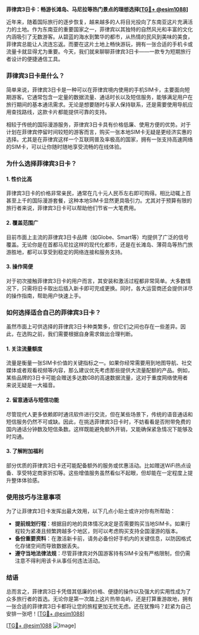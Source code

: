 **菲律宾3日卡：畅游长滩岛、马尼拉等热门景点的理想选择[[TG💪+ @esim1088](https://t.me/s/esim1088)]**

近年来，随着国际旅行的逐步恢复，越来越多的人将目光投向了东南亚这片充满活力的土地。作为东南亚的重要国家之一，菲律宾以其独特的自然风光和丰富的文化内涵吸引了无数游客。从碧蓝的海水到繁华的都市，从热情的民风到美味的美食，菲律宾总能让人流连忘返。而要在这片土地上畅快游玩，拥有一张合适的手机卡或流量卡就显得尤为重要。今天，我们就来聊聊菲律宾3日卡——一款专为短期旅行者设计的便捷通信工具。

### 菲律宾3日卡是什么？

简单来说，菲律宾3日卡是一种可以在菲律宾境内使用的手机SIM卡，主要面向短期游客。它通常包含一定量的数据流量、通话时长以及短信服务，能够满足用户在旅行期间的基本通讯需求。无论是想要随时与家人保持联系，还是需要使用导航应用查找路线，这款卡片都能提供可靠的支持。

相较于传统的国际漫游服务，菲律宾3日卡具有价格低廉、使用方便的优势。对于计划在菲律宾停留时间较短的游客而言，购买一张本地SIM卡无疑是更经济实惠的选择。尤其是在菲律宾这样一个互联网普及率极高的国家，拥有一张支持高速网络的SIM卡，可以让你随时随地享受流畅的在线体验。

### 为什么选择菲律宾3日卡？

#### 1. **性价比高**
菲律宾3日卡的价格非常亲民，通常在几十元人民币左右即可购得。相比动辄上百甚至上千的国际漫游套餐，这种本地SIM卡显然更具吸引力。尤其对于预算有限的旅行者来说，菲律宾3日卡可以帮助他们节省一大笔费用。

#### 2. **覆盖范围广**
目前市面上主流的菲律宾3日卡品牌（如Globe、Smart等）均提供了广泛的信号覆盖。无论你是在首都马尼拉这样的现代化都市，还是在长滩岛、薄荷岛等热门旅游胜地，都可以享受到稳定的网络连接和服务支持。

#### 3. **操作简便**
对于初次接触菲律宾3日卡的用户而言，其安装和激活过程都非常简单。大多数情况下，只需将旧卡取出后插入新卡即可完成更换。同时，各大运营商还会提供详尽的操作指南，帮助用户快速上手。

### 如何选择适合自己的菲律宾3日卡？

虽然市面上可供选择的菲律宾3日卡种类繁多，但它们之间也存在一些差异。因此，在选购之前，我们需要根据自身需求做出合理判断。

#### 1. **关注流量额度**
流量是衡量一张SIM卡价值的关键指标之一。如果你经常需要用到地图导航、社交媒体或者观看视频等内容，那么建议优先考虑那些提供大流量配额的产品。例如，某些品牌的3日卡可能会赠送多达数GB的高速数据流量，这对于重度网络使用者来说无疑是一大福音。

#### 2. **留意通话与短信功能**
尽管现代人更多依赖即时通讯软件进行交流，但在某些场景下，传统的语音通话和短信服务仍然不可或缺。因此，在挑选菲律宾3日卡时，不妨看看是否附带免费的国内通话分钟数及短信条数。这样既能避免额外开销，又能确保紧急情况下能够及时沟通。

#### 3. **了解附加福利**
部分优质的菲律宾3日卡还可能配备额外的服务或优惠活动。比如赠送WiFi热点设备、享受特定商家折扣等。这些增值服务虽然看似不起眼，但却能在一定程度上提升整体体验感。

### 使用技巧与注意事项

为了让菲律宾3日卡发挥出最大效用，以下几点小贴士或许对你有所帮助：

- **提前规划行程**：根据目的地的具体情况决定是否需要购买当地SIM卡。如果行程较为紧凑且频繁跨越多个地区，则可以考虑购买支持全国漫游的版本。
- **备份重要资料**：在激活新卡前，请务必备份好手机内的关键信息，以防因格式化存储空间而导致数据丢失。
- **遵守当地法律法规**：尽管菲律宾对外国游客持有SIM卡没有严格限制，但仍需注意不得利用该卡从事任何违法活动。

### 结语

总而言之，菲律宾3日卡凭借其低廉的价格、便捷的操作以及强大的实用性成为了众多旅行者的首选。无论你是第一次踏上这片热带岛屿，还是打算重游故地，拥有一张合适的菲律宾3日卡都将让您的旅程更加无忧无虑。还在犹豫吗？赶紧为自己安排一张吧！[[TG💪+ @esim1088](https://t.me/s/esim1088)]

[[TG💪+ @esim1088](https://t.me/s/esim1088) ![Image](https://i.postimg.cc/4NQfJmqS/Snipaste-2025-05-13-00-14-12.png)]